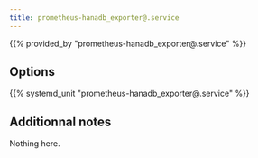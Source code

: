 ```yaml
---
title: prometheus-hanadb_exporter@.service
---
```


{{% provided_by "prometheus-hanadb_exporter@.service" %}}

## Options

{{% systemd_unit "prometheus-hanadb_exporter@.service" %}}

## Additionnal notes

Nothing here.